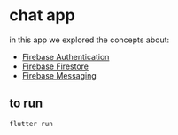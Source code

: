# chat app

in this app we explored the concepts about:

* [Firebase Authentication](https://github.com/robsonoduarte/learn-flutter/blob/master/flutter_course/chat/lib/core/service/auth/auth_firebase_service.dart)
* [Firebase Firestore](https://github.com/robsonoduarte/learn-flutter/blob/master/flutter_course/chat/lib/core/service/chat/chat_firebase_service.dart)
* [Firebase Messaging](https://github.com/robsonoduarte/learn-flutter/blob/master/flutter_course/chat/lib/core/service/notification/push_notification_service.dart)

## to run
```shell
flutter run
```